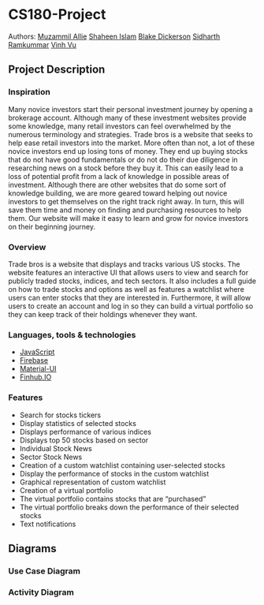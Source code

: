# CS180-Project

Authors: [Muzammil Allie](https://github.com/mallie2000)
         [Shaheen Islam](https://github.com/skiislam)
         [Blake Dickerson](https://github.com/blake2703)
         [Sidharth Ramkummar](https://github.com/sidrk01)
         [Vinh Vu](https://github.com/VinhuxOS)
           
## Project Description
### Inspiration
Many novice investors start their personal investment journey by opening a brokerage account. Although many of these investment websites provide some knowledge, many retail investors can feel overwhelmed by the numerous terminology and strategies. Trade bros is a website that seeks to help ease retail investors into the market. More often than not, a lot of these novice investors end up losing tons of money. They end up buying stocks that do not have good fundamentals or do not do their due diligence in researching news on a stock before they buy it. This can easily lead to a loss of potential profit from a lack of knowledge in possible areas of investment. Although there are other websites that do some sort of knowledge building, we are more geared toward helping out novice investors to get themselves on the right track right away. In turn, this will save them time and money on finding and purchasing resources to help them. Our website will make it easy to learn and grow for novice investors on their beginning journey.

### Overview
Trade bros is a website that displays and tracks various US stocks. The website features an interactive UI that allows users to view and search for publicly traded stocks, indices, and tech sectors. It also includes a full guide on how to trade stocks and options as well as features a watchlist where users can enter stocks that they are interested in. Furthermore, it will allow users to create an account and log in so they can build a virtual portfolio so they can keep track of their holdings whenever they want.

### Languages, tools & technologies
* [JavaScript](https://www.javascript.com/)
* [Firebase](https://firebase.google.com/?gclid=Cj0KCQiAw8OeBhCeARIsAGxWtUwsz6T-Ex2zMXnosvfWhqaPRL6Ssdjo3GQJOSS5_xFW37-bwRiQqUMaAgqAEALw_wcB&gclsrc=aw.ds)
* [Material-UI](https://mui.com/)
* [Finhub.IO](https://finnhub.io/docs/api)

### Features
* Search for stocks tickers
* Display statistics of selected stocks
* Displays performance of various indices
* Displays top 50 stocks based on sector 
* Individual Stock News
* Sector Stock News
* Creation of a custom watchlist containing user-selected stocks
* Display the performance of stocks in the custom watchlist 
* Graphical representation of custom watchlist 
* Creation of a virtual portfolio
* The virtual portfolio contains stocks that are “purchased”
* The virtual portfolio breaks down the performance of their selected stocks
* Text notifications

## Diagrams
### Use Case Diagram
### Activity Diagram




      
